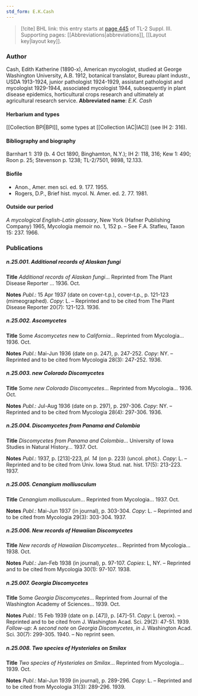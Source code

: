 ```yaml
---
std_form: E.K.Cash
---
```


> [!cite] BHL link: this entry starts at [page 445](https://www.biodiversitylibrary.org/page/33266752) of TL-2 Suppl. III.
> Supporting pages: [[Abbreviations|abbreviations]], [[Layout key|layout key]].

### Author

Cash, Edith Katherine (1890-x), American mycologist, studied at George Washington University, A.B. 1912, botanical translator, Bureau plant industr., USDA 1913-1924, junior pathologist 1924-1929, assistant pathologist and mycologist 1929-1944, associated mycologist 1944, subsequently in plant disease epidemics, horticultural crops research and ultimately at agricultural research service. 
**Abbreviated name**: *E.K. Cash*

#### Herbarium and types

[[Collection BPI|BPI]], some types at [[Collection IAC|IAC]] (see IH 2: 316).

#### Bibliography and biography

Barnhart 1: 319 (b. 4 Oct 1890, Binghamton, N.Y.); IH 2: 118, 316; Kew 1: 490; Roon p. 25; Stevenson p. 1238; TL-2/7501, 9898, 12.133.

#### Biofile

- Anon., Amer. men sci. ed. 9. 177. 1955.
- Rogers, D.P., Brief hist. mycol. N. Amer. ed. 2. 77. 1981.

#### Outside our period

*A mycological English-Latin glossary*, New York (Hafner Publishing Company) 1965, Mycologia memoir no. 1, 152 p. – See F.A. Stafleu, Taxon 15: 237. 1966.

### Publications

##### n.25.001. Additional records of Alaskan fungi

**Title**
*Additional records of Alaskan fungi*... Reprinted from The Plant Disease Reporter ... 1936. Oct.

**Notes**
*Publ*.: 15 Apr 1937 (date on cover-t.p.), cover-t.p., p. 121-123 (mimeographed). *Copy*: L. – Reprinted and to be cited from The Plant Disease Reporter 20(7): 121-123. 1936.

##### n.25.002. Ascomycetes

**Title**
Some *Ascomycetes* new to *California*... Reprinted from Mycologia... 1936. Oct.

**Notes**
*Publ*.: Mai-Jun 1936 (date on p. 247), p. 247-252. *Copy*: NY. – Reprinted and to be cited from Mycologia 28(3): 247-252. 1936.

##### n.25.003. new Colorado Discomycetes

**Title**
Some *new Colorado Discomycetes*... Reprinted from Mycologia... 1936. Oct.

**Notes**
*Publ*.: Jul-Aug 1936 (date on p. 297), p. 297-306. *Copy*: NY. – Reprinted and to be cited from Mycologia 28(4): 297-306. 1936.

##### n.25.004. Discomycetes from Panama and Colombia

**Title**
*Discomycetes from Panama and Colombia*... University of Iowa Studies in Natural History... 1937. Oct.

**Notes**
*Publ*.: 1937, p. \[213\]-223, *pl. 14* (on p. 223) (uncol. phot.). *Copy*: L. – Reprinted and to be cited from Univ. Iowa Stud. nat. hist. 17(5): 213-223. 1937.

##### n.25.005. Cenangium molliusculum

**Title**
*Cenangium molliusculum*... Reprinted from Mycologia... 1937. Oct.

**Notes**
*Publ*.: Mai-Jun 1937 (in journal), p. 303-304. *Copy*: L. – Reprinted and to be cited from Mycologia 29(3): 303-304. 1937.

##### n.25.006. New records of Hawaiian Discomycetes

**Title**
*New records of Hawaiian Discomycetes*... Reprinted from Mycologia... 1938. Oct.

**Notes**
*Publ*.: Jan-Feb 1938 (in journal), p. 97-107. *Copies*: L, NY. – Reprinted and to be cited from Mycologia 30(1): 97-107. 1938.

##### n.25.007. Georgia Discomycetes

**Title**
Some *Georgia Discomycetes*... Reprinted from Journal of the Washington Academy of Sciences... 1939. Oct.

**Notes**
*Publ*.: 15 Feb 1939 (date on p. \[47\]), p. \[47\]-51. *Copy*: L (xerox). – Reprinted and to be cited from J. Washington Acad. Sci. 29(2): 47-51. 1939.
*Follow-up*: A *second note* on *Georgia Discomycetes*, *in* J. Washington Acad. Sci. 30(7): 299-305. 1940. – No reprint seen.

##### n.25.008. Two species of Hysteriales on Smilax

**Title**
*Two species of Hysteriales on Smilax*... Reprinted from Mycologia... 1939. Oct.

**Notes**
*Publ*.: Mai-Jun 1939 (in journal), p. 289-296. *Copy*: L. – Reprinted and to be cited from Mycologia 31(3): 289-296. 1939.

